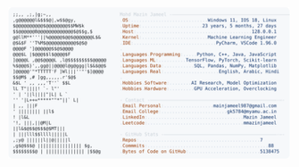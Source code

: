 <picture>
  <source srcset="https://raw.githubusercontent.com/mmazinjameel/mmazinjameel/main/dark_mode.svg?v=1746195004" media="(prefers-color-scheme: dark)">
  <img src="https://raw.githubusercontent.com/mmazinjameel/mmazinjameel/main/light_mode.svg?v=1746195004">
</picture>
